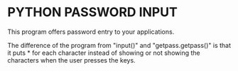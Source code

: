# PYTHON PASSWORD INPUT
This program offers password entry to your applications.

The difference of the program from "input()" and "getpass.getpass()" is that it puts * for each character instead of showing or not showing the characters when the user presses the keys.
